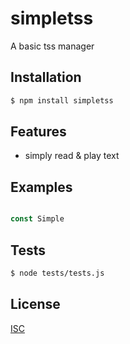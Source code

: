 # simpletss
A basic tss manager


## Installation

```bash
$ npm install simpletss
```

## Features

  * simply read & play text

## Examples

```js

const Simple
```

## Tests

```bash
$ node tests/tests.js
```

## License

  [ISC](LICENSE)
